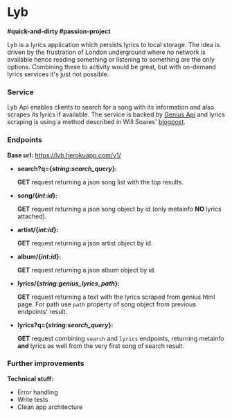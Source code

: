 # Lyb
**\#quick-and-dirty \#passion-project**

Lyb is a lyrics application which persists lyrics to local storage.
The idea is driven by the frustration of London underground where no network is available hence reading something or listening to something are the only options. Combining these to activity would be great, but with on-demand lyrics services it's just not possible.

### Service

Lyb Api enables clients to search for a song with its information and also scrapes its lyrics if available.
The service is backed by [Genius Api](https://docs.genius.com) and lyrics scraping is using a method described in Will Soares' [blogpost](https://dev.to/willamesoares/how-to-integrate-spotify-and-genius-api-to-easily-crawl-song-lyrics-with-python-4o62).


### Endpoints

**Base url:** https://lyb.herokuapp.com/v1/

- **search?q={_string:search_query_}:**
 
  **GET** request returning a json song list with the top results.

- **song/{_int:id_}:**
  
  **GET** request returning a json song object by id (only metainfo **NO** lyrics attached).

- **artist/{_int:id_}:**
  
  **GET** request returning a json artist object by id.

- **album/{_int:id_}:**
  
  **GET** request returning a json album object by id.
    
- **lyrics/{_string:genius_lyrics_path_}:**
  
  **GET** request returning a text with the lyrics scraped from genius html page. For path use `path` property of song object from previous endpoints' result.

- **lyrics?q={_string:search_query_}:**

  **GET** request combining `search` and `lyrics` endpoints, returning metainfo **and** lyrics as well from the very first song of search result.

### Further improvements  

**Technical stuff:**

- Error handling
- Write tests
- Clean app architecture
